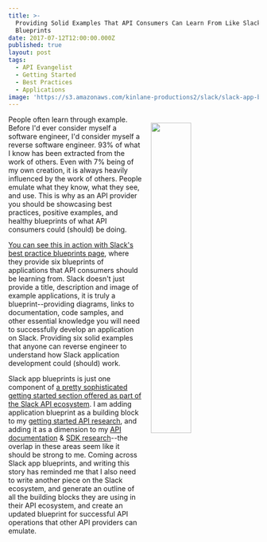 ```yaml
---
title: >-
  Providing Solid Examples That API Consumers Can Learn From Like Slack App
  Blueprints
date: 2017-07-12T12:00:00.000Z
published: true
layout: post
tags:
  - API Evangelist
  - Getting Started
  - Best Practices
  - Applications
image: 'https://s3.amazonaws.com/kinlane-productions2/slack/slack-app-blueprints.png'
---
```

<p><a href="https://api.slack.com/best-practices/blueprints"><img src="https://s3.amazonaws.com/kinlane-productions2/slack/slack-app-blueprints.png" align="right" width="40%" style="padding: 15px;" /></a></p>People often learn through example. Before I'd ever consider myself a software engineer, I'd consider myself a reverse software engineer. 93% of what I know has been extracted from the work of others. Even with 7% being of my own creation, it is always heavily influenced by the work of others. People emulate what they know, what they see, and use. This is why as an API provider you should be showcasing best practices, positive examples, and healthy blueprints of what API consumers could (should) be doing.

[You can see this in action with Slack's best practice blueprints page](https://api.slack.com/best-practices/blueprints), where they provide six blueprints of applications that API consumers should be learning from. Slack doesn't just provide a title, description and image of example applications, it is truly a blueprint--providing diagrams, links to documentation, code samples, and other essential knowledge you will need to successfully develop an application on Slack. Providing six solid examples that anyone can reverse engineer to understand how Slack application development could (should) work.

Slack app blueprints is just one component of [a pretty sophisticated getting started section offered as part of the Slack API ecosystem](https://api.slack.com/slack-apps). I am adding application blueprint as a building block to my [getting started API research](http://getting-started.apievangelist.com/), and adding it as a dimension to my [API documentation](http://documentation.apievangelist.com/) & [SDK research](http://sdk.apievangelist.com/)--the overlap in these areas seem like it should be strong to me. Coming across Slack app blueprints, and writing this story has reminded me that I also need to write another piece on the Slack ecosystem, and generate an outline of all the building blocks they are using in their API ecosystem, and create an updated blueprint for successful API operations that other API providers can emulate.
